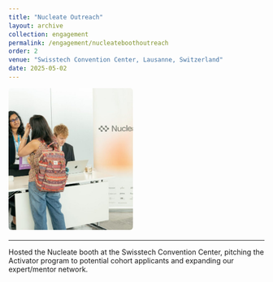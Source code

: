 ```yaml
---
title: "Nucleate Outreach"
layout: archive
collection: engagement
permalink: /engagement/nucleateboothoutreach
order: 2
venue: "Swisstech Convention Center, Lausanne, Switzerland"
date: 2025-05-02
---
```


<style>
  .gallery{display:grid;grid-template-columns:1fr;gap:14px;margin:12px 0 20px}
  @media(min-width:700px){.gallery{grid-template-columns:repeat(2,1fr)}}
  .gallery img{width:100%;height:280px;object-fit:cover;border-radius:6px}
</style>

<div class="gallery">
  <img src="/images/engagement/LifeScienceDay2025.jpg" alt="Co-hosting the Nucleate boothEngaged with attendees to share Nucleate’s mission, pitched our Activator program to potential cohort applicants, and secured several new additions to our expert and mentor pool.">
</div>

---

Hosted the Nucleate booth at the Swisstech Convention Center, pitching the Activator program to potential cohort applicants and expanding our expert/mentor network.
